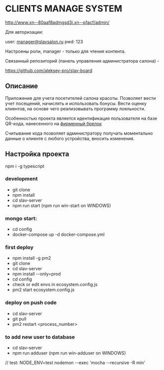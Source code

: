 # CLIENTS MANAGE SYSTEM 

http://www.xn--80aaf8admgsd3i.xn--p1acf/admin/

Для авторизации:

user: manager@slavsalon.ru pwd: 123

Настроены роли, manager - только для чтения контента.

Связанный репозиторий (панель управления администратора салона) - 

https://github.com/aleksey-pro/slav-board

## Описание

Приложение для учета посетителей салона красоты. Позволяет 
вести учет посещений, начислять и использовать бонусы. Вести оценку клиентов, на основе чего реализовывать программу лояльности.

Особенностью проекта является идентификация пользователя на базе QR-кода, нанесенного на [фирменный брелок](https://i.postimg.cc/kXz3QpzY/U2-Ft-I2l-LOH0.jpg) 

Считывание кода позволяет администратору получать моментально данные о клиенте с любого устройства, вносить изменения.

## Настройка проекта

npm i -g typescript

### development
 - git clone
 - npm install
 - cd slav-server
 - npm run start (npm run win-start on WINDOWS)

### mongo start:
- cd config
- docker-compose up -d docker-compose.yml

### first deploy
 - npm install -g pm2
 - git clone
 - cd slav-server
 - npm install --only=prod
 - cd config
 - check or edit envs in ecosystem.config.js
 - pm2 start ecosystem.config.js

### deploy on push code
 - cd slav-server
 - git pull
 - pm2 restart <process_number>

### to add new user to database
  - cd slav-server
  - npm run adduser (npm run win-adduser on WINDOWS)


// test: NODE_ENV=test nodemon --exec 'mocha --recursive -R min'
